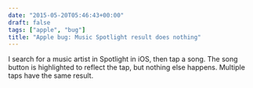 ```yaml
---
date: "2015-05-20T05:46:43+00:00"
draft: false
tags: ["apple", "bug"]
title: "Apple bug: Music Spotlight result does nothing"
---
```


I search for a music artist in Spotlight in iOS, then tap a song. The song button is highlighted to reflect the tap, but nothing else happens. Multiple taps have the same result.

